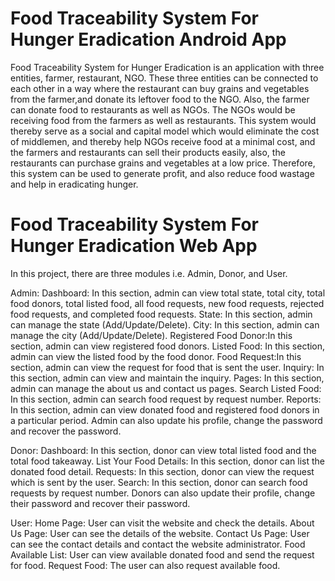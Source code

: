 # Food Traceability System For Hunger Eradication Android App

Food Traceability System for Hunger Eradication is an application with three entities, farmer, restaurant, NGO. These three entities can be connected to each other in a way where the restaurant can buy grains and vegetables from the farmer,and donate its leftover food to the NGO. Also, the farmer can donate food to restaurants as well as NGOs. The NGOs would be receiving food from the farmers as well as restaurants. This system would thereby serve as a social and capital model which would eliminate the cost of middlemen, and thereby help NGOs receive food at a minimal cost, and the farmers and restaurants can sell their products easily, also, the restaurants can purchase grains and vegetables at a low price. Therefore, this system can be used to generate profit, and also reduce food wastage and help in eradicating hunger.

# Food Traceability System For Hunger Eradication Web App

In this project, there are three modules i.e. Admin, Donor, and User.

Admin:
Dashboard: In this section, admin can view total state, total city, total food donors, total listed food, 
all food requests, new food requests, rejected food requests, and completed food requests.
State: In this section, admin can manage the state (Add/Update/Delete).
City: In this section, admin can manage the city (Add/Update/Delete).
Registered Food Donor:In this section, admin can view registered food donors.
Listed Food: In this section, admin can view the listed food by the food donor.
Food Request:In this section, admin can view the request for food that is sent the user.
Inquiry: In this section, admin can view and maintain the inquiry.
Pages: In this section, admin can manage the about us and contact us pages.
Search Listed Food: In this section, admin can search food request by request number.
Reports: In this section, admin can view donated food and registered food donors in a particular period. Admin can also update his profile, change the password and recover the password.

Donor:
Dashboard: In this section, donor can view total listed food and the total food takeaway.
List Your Food Details: In this section, donor can list the donated food detail.
Requests: In this section, donor can view the request which is sent by the user.
Search: In this section, donor can search food requests by request number.
Donors can also update their profile, change their password and recover their password.

User:
Home Page: User can visit the website and check the details.
About Us Page: User can see the details of the website.
Contact Us Page: User can see the contact details and contact the website administrator.
Food Available List: User can view available donated food and send the request for food.
Request Food: The user can also request available food.

